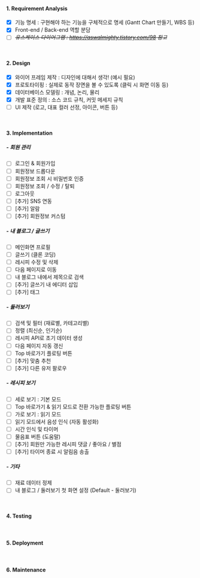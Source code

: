 #### 1. Requirement Analysis

- [x] 기능 명세 : 구현해야 하는 기능을 구체적으로 명세 (Gantt Chart 만들기, WBS 등)
- [x] Front-end / Back-end 역할 분담
- [ ] <s>*유스케이스 다이어그램 : https://aswalmighty.tistory.com/98 참고*</s>

<br>

#### 2. Design

- [x] 와이어 프레임 제작 : 디자인에 대해서 생각! (예시 필요)
- [x] 프로토타이핑 : 실제로 동작 장면을 볼 수 있도록 (클릭 시 화면 이동 등)
- [x] 데이터베이스 모델링 : 개념, 논리, 물리
- [x] 개발 표준 정의 : 소스 코드 규칙, 커밋 메세지 규칙
- [ ] UI 제작 (로고, 대표 컬러 선정, 아이콘, 버튼 등)

<br>

#### 3. Implementation

##### - 회원 관리

- [ ] 로그인 & 회원가입
- [ ] 회원정보 드롭다운
- [ ] 회원정보 조회 시 비밀번호 인증
- [ ] 회원정보 조회 / 수정 / 탈퇴
- [ ] 로그아웃
- [ ] [추가] SNS 연동
- [ ] [추가] 알람
- [ ] [추가] 회원정보 커스텀

##### - 내 블로그 / 글쓰기

- [ ] 메인화면 프로필
- [ ] 글쓰기 (클론 코딩)
- [ ] 레시피 수정 및 삭제
- [ ] 다음 페이지로 이동
- [ ] 내 블로그 내에서 제목으로 검색
- [ ] [추가] 글쓰기 내 에디터 삽입
- [ ] [추가] 태그

##### - 둘러보기

- [ ] 검색 및 필터 (재료별, 카테고리별)
- [ ] 정렬 (최신순, 인기순)
- [ ] 레시피 API로 초기 데이터 생성
- [ ] 다음 페이지 자동 갱신
- [ ] Top 바로가기 플로팅 버튼
- [ ] [추가] 맞춤 추천
- [ ] [추가] 다른 유저 팔로우

##### - 레시피 보기

- [ ] 세로 보기 : 기본 모드
- [ ] Top 바로가기 & 읽기 모드로 전환 가능한 플로팅 버튼
- [ ] 가로 보기 : 읽기 모드
- [ ] 읽기 모드에서 음성 인식 (자동 활성화)
- [ ] 시간 인식 및 타이머
- [ ] 물음표 버튼 (도움말)
- [ ] [추가] 회원만 가능한 레시피 댓글 / 좋아요 / 별점
- [ ] [추가] 타이머 종료 시 알림음 송출

##### - 기타

- [ ] 재료 데이터 정제
- [ ] 내 블로그 / 둘러보기 첫 화면 설정 (Default - 둘러보기)

<br>

#### 4. Testing

<br>

#### 5. Deployment

<br>

#### 6. Maintenance

<br>